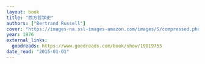```yaml
---
layout: book
title: "西方哲学史"
authors: ["Bertrand Russell"]
cover: "https://images-na.ssl-images-amazon.com/images/S/compressed.photo.goodreads.com/books/1385642642i/19019755.jpg"
year: 1976
external_links:
  goodreads: https://www.goodreads.com/book/show/19019755
date_read: "2015-01-01"
---
```

